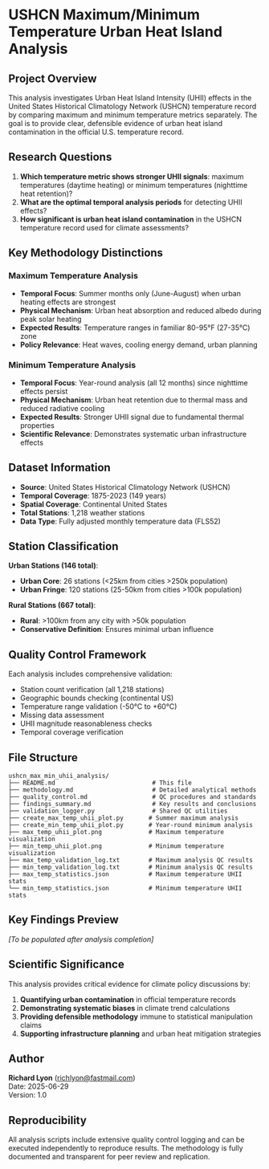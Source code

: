 # USHCN Maximum/Minimum Temperature Urban Heat Island Analysis

## Project Overview

This analysis investigates Urban Heat Island Intensity (UHII) effects in the United States Historical Climatology Network (USHCN) temperature record by comparing maximum and minimum temperature metrics separately. The goal is to provide clear, defensible evidence of urban heat island contamination in the official U.S. temperature record.

## Research Questions

1. **Which temperature metric shows stronger UHII signals**: maximum temperatures (daytime heating) or minimum temperatures (nighttime heat retention)?
2. **What are the optimal temporal analysis periods** for detecting UHII effects?
3. **How significant is urban heat island contamination** in the USHCN temperature record used for climate assessments?

## Key Methodology Distinctions

### Maximum Temperature Analysis
- **Temporal Focus**: Summer months only (June-August) when urban heating effects are strongest
- **Physical Mechanism**: Urban heat absorption and reduced albedo during peak solar heating
- **Expected Results**: Temperature ranges in familiar 80-95°F (27-35°C) zone
- **Policy Relevance**: Heat waves, cooling energy demand, urban planning

### Minimum Temperature Analysis  
- **Temporal Focus**: Year-round analysis (all 12 months) since nighttime effects persist
- **Physical Mechanism**: Urban heat retention due to thermal mass and reduced radiative cooling
- **Expected Results**: Stronger UHII signal due to fundamental thermal properties
- **Scientific Relevance**: Demonstrates systematic urban infrastructure effects

## Dataset Information

- **Source**: United States Historical Climatology Network (USHCN)
- **Temporal Coverage**: 1875-2023 (149 years)
- **Spatial Coverage**: Continental United States
- **Total Stations**: 1,218 weather stations
- **Data Type**: Fully adjusted monthly temperature data (FLS52)

## Station Classification

**Urban Stations (146 total)**:
- **Urban Core**: 26 stations (<25km from cities >250k population)
- **Urban Fringe**: 120 stations (25-50km from cities >100k population)

**Rural Stations (667 total)**:
- **Rural**: >100km from any city with >50k population
- **Conservative Definition**: Ensures minimal urban influence

## Quality Control Framework

Each analysis includes comprehensive validation:
- Station count verification (all 1,218 stations)
- Geographic bounds checking (continental US)
- Temperature range validation (-50°C to +60°C)
- Missing data assessment
- UHII magnitude reasonableness checks
- Temporal coverage verification

## File Structure

```
ushcn_max_min_uhii_analysis/
├── README.md                           # This file
├── methodology.md                      # Detailed analytical methods
├── quality_control.md                  # QC procedures and standards
├── findings_summary.md                 # Key results and conclusions
├── validation_logger.py                # Shared QC utilities
├── create_max_temp_uhii_plot.py       # Summer maximum analysis
├── create_min_temp_uhii_plot.py       # Year-round minimum analysis
├── max_temp_uhii_plot.png             # Maximum temperature visualization
├── min_temp_uhii_plot.png             # Minimum temperature visualization
├── max_temp_validation_log.txt        # Maximum analysis QC results
├── min_temp_validation_log.txt        # Minimum analysis QC results
├── max_temp_statistics.json           # Maximum temperature UHII stats
└── min_temp_statistics.json           # Minimum temperature UHII stats
```

## Key Findings Preview

*[To be populated after analysis completion]*

## Scientific Significance

This analysis provides critical evidence for climate policy discussions by:
1. **Quantifying urban contamination** in official temperature records
2. **Demonstrating systematic biases** in climate trend calculations
3. **Providing defensible methodology** immune to statistical manipulation claims
4. **Supporting infrastructure planning** and urban heat mitigation strategies

## Author

**Richard Lyon** (richlyon@fastmail.com)  
Date: 2025-06-29  
Version: 1.0

## Reproducibility

All analysis scripts include extensive quality control logging and can be executed independently to reproduce results. The methodology is fully documented and transparent for peer review and replication.
